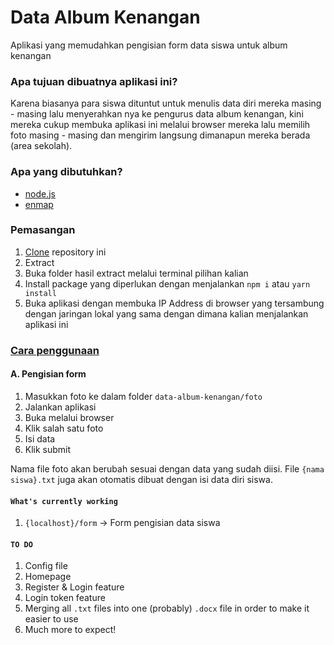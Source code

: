 # Data Album Kenangan
Aplikasi yang memudahkan pengisian form data siswa untuk album kenangan

### Apa tujuan dibuatnya aplikasi ini?
Karena biasanya para siswa dituntut untuk menulis data diri mereka masing - masing lalu menyerahkan nya ke pengurus data album kenangan, kini mereka cukup membuka aplikasi ini melalui browser mereka lalu memilih foto masing - masing dan mengirim langsung dimanapun mereka berada (area sekolah).

### Apa yang dibutuhkan?
- [node.js](https://nodejs.org/)
- [enmap](https://enmap.evie.dev/)

### Pemasangan
1. [Clone](https://github.com/SMK-Krian-1/data-album-kenangan/archive/master.zip) repository ini
2. Extract
3. Buka folder hasil extract melalui terminal pilihan kalian
4. Install package yang diperlukan dengan menjalankan `npm i` atau `yarn install`
5. Buka aplikasi dengan membuka IP Address di browser yang tersambung dengan jaringan lokal yang sama dengan dimana kalian menjalankan aplikasi ini

### <u>Cara penggunaan</u>
#### A. Pengisian form
1. Masukkan foto ke dalam folder `data-album-kenangan/foto`
2. Jalankan aplikasi
3. Buka melalui browser
4. Klik salah satu foto
5. Isi data
6. Klik submit

Nama file foto akan berubah sesuai dengan data yang sudah diisi. File `{nama siswa}.txt` juga akan otomatis dibuat dengan isi data diri siswa.

#### `What's currently working`
1. `{localhost}/form` -> Form pengisian data siswa

#### `TO DO`
1. Config file
2. Homepage
3. Register & Login feature
4. Login token feature
5. Merging all `.txt` files into one (probably) `.docx` file in order to make it easier to use
6. Much more to expect!
